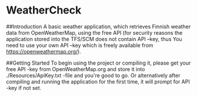 # WeatherCheck

##Introduction
A basic weather application, which retrieves Finnish weather data from OpenWeatherMap, using the free API (for security reasons the application stored into the TFS/SCM does not contain API –key, thus You need to use your own API –key which is freely available from https://openweathermap.org/).

##Getting Started
To begin using the project or compiling it, please get your free API -key from OpenWeatherMap.org and store it into ./Resources/ApiKey.txt -file and you're good to go. Or alternatively after compiling and running the application for the first time, it will prompt for API -key if not set.
